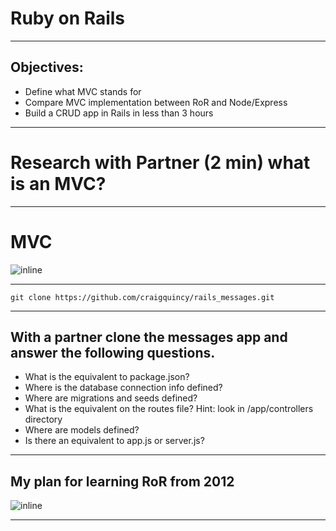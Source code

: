 # Ruby on Rails

---

## Objectives:

- Define what MVC stands for
- Compare MVC implementation between RoR and Node/Express
- Build a CRUD app in Rails in less than 3 hours

---

# Research with Partner (2 min) what is an MVC?

---

# MVC

![inline](./mvc_role_diagram.png)


---

```
git clone https://github.com/craigquincy/rails_messages.git
```

---

## With a partner clone the messages app and answer the following questions.

- What is the equivalent to package.json?
- Where is the database connection info defined?
- Where are migrations and seeds defined?
- What is the equivalent on the routes file?  Hint: look in /app/controllers directory
- Where are models defined?
- Is there an equivalent to app.js or server.js?

---

## My plan for learning RoR from 2012

![inline](./learning-rails.JPG)

---


